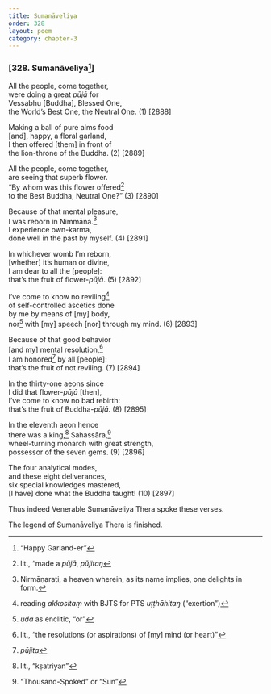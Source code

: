 ```yaml
---
title: Sumanāveliya
order: 328
layout: poem
category: chapter-3
---
```


### \[328. Sumanāveliya[^1]\]

All the people, come together,  
were doing a great *pūjā* for  
Vessabhu \[Buddha\], Blessed One,  
the World’s Best One, the Neutral One. (1) \[2888\]

Making a ball of pure alms food  
\[and\], happy, a floral garland,  
I then offered \[them\] in front of  
the lion-throne of the Buddha. (2) \[2889\]

All the people, come together,  
are seeing that superb flower.  
“By whom was this flower offered[^2]  
to the Best Buddha, Neutral One?” (3) \[2890\]

Because of that mental pleasure,  
I was reborn in Nimmāna.[^3]  
I experience own-karma,  
done well in the past by myself. (4) \[2891\]

In whichever womb I’m reborn,  
\[whether\] it’s human or divine,  
I am dear to all the \[people\]:  
that’s the fruit of flower-*pūjā*. (5) \[2892\]

I’ve come to know no reviling[^4]  
of self-controlled ascetics done  
by me by means of \[my\] body,  
nor[^5] with \[my\] speech \[nor\] through my mind. (6) \[2893\]

Because of that good behavior  
\[and my\] mental resolution,[^6]  
I am honored[^7] by all \[people\]:  
that’s the fruit of not reviling. (7) \[2894\]

In the thirty-one aeons since  
I did that flower-*pūjā* \[then\],  
I’ve come to know no bad rebirth:  
that’s the fruit of Buddha-*pūjā*. (8) \[2895\]

In the eleventh aeon hence  
there was a king,[^8] Sahassāra,[^9]  
wheel-turning monarch with great strength,  
possessor of the seven gems. (9) \[2896\]

The four analytical modes,  
and these eight deliverances,  
six special knowledges mastered,  
\[I have\] done what the Buddha taught! (10) \[2897\]

Thus indeed Venerable Sumanāveliya Thera spoke these verses.

The legend of Sumanāveliya Thera is finished.

[^1]: “Happy Garland-er”

[^2]: lit., “made a *pūjā*, *pūjitaŋ*

[^3]: Nirmāṇarati, a heaven wherein, as its name implies, one delights in form.

[^4]: reading *akkositaṃ* with BJTS for PTS *uṭṭhāhitaŋ* (“exertion”)

[^5]: *uda* as enclitic, “or”

[^6]: lit., “the resolutions (or aspirations) of \[my\] mind (or heart)”

[^7]: *pūjita*

[^8]: lit., “kṣatriyan”

[^9]: “Thousand-Spoked” or “Sun”
